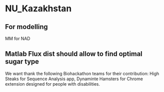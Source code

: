 # NU_Kazakhstan
## For modelling
MM for NAD 

Matlab Flux dist should allow to find optimal sugar type
-----------------------------------------------------------------------------------------------------------------------------------------------------------------------------------
We want thank the following Biohackathon teams for their contribution: High Steaks for Sequence Analysis app, Dynaminte Hamsters for Chrome extension designed for people with disabilities.
